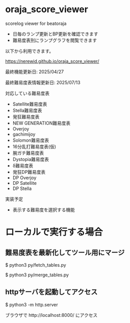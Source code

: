 # oraja_score_viewer
scorelog viewer for beatoraja
- 日毎のランプ更新とBP更新を確認できます
- 難易度表別にランプグラフを閲覧できます

以下から利用できます。

https://nerewid.github.io/oraja_score_viewer/

最終機能更新日: 2025/04/27

最終難易度表情報更新日: 2025/07/13

対応している難易度表
- Satellite難易度表
- Stella難易度表
- 発狂難易度表
- NEW GENERATION難易度表
- Overjoy
- gachimijoy
- Solomon難易度表
- 16分乱打難易度表(仮)
- 腕ガチ難易度表
- Dystopia難易度表
- δ難易度表
- 発狂DP難易度表
- DP Overjoy
- DP Satellite
- DP Stella

実装予定
- 表示する難易度を選択する機能

# ローカルで実行する場合
## 難易度表を最新化してツール用にマージ

$ python3 py/fetch_tables.py

$ python3 py/merge_tables.py

## httpサーバを起動してアクセス
$ python3 -m http.server

ブラウザで http://localhost:8000/ にアクセス
